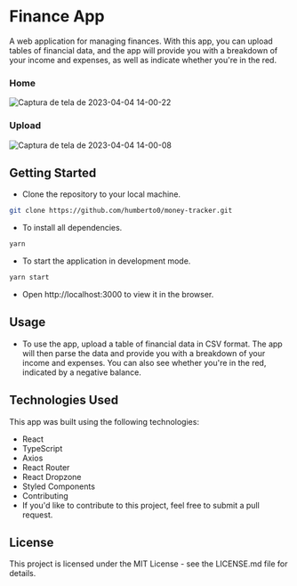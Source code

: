 # Finance App

A web application for managing finances. With this app, you can upload tables of financial data, and the app will provide you with a breakdown of your income and expenses, as well as indicate whether you're in the red.

### Home

![Captura de tela de 2023-04-04 14-00-22](https://user-images.githubusercontent.com/15384670/229867513-d31554d9-e299-4b8d-8ad4-7fe0b404f225.png)

### Upload

![Captura de tela de 2023-04-04 14-00-08](https://user-images.githubusercontent.com/15384670/229867720-df76dc99-1fbd-42b5-a1b1-e05d0e325c68.png)


## Getting Started

* Clone the repository to your local machine.

```bash
git clone https://github.com/humberto0/money-tracker.git
```

* To install all dependencies.

```bash
yarn
```
* To start the application in development mode.

```bash
yarn start
```
* Open http://localhost:3000 to view it in the browser.

## Usage

- To use the app, upload a table of financial data in CSV format. The app will then parse the data and provide you with a breakdown of your income and expenses. You can also see whether you're in the red, indicated by a negative balance.

## Technologies Used
This app was built using the following technologies:

* React
* TypeScript
* Axios
* React Router
* React Dropzone
* Styled Components
* Contributing
* If you'd like to contribute to this project, feel free to submit a pull request.

## License
This project is licensed under the MIT License - see the LICENSE.md file for details.
